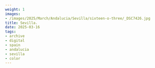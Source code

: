 ```yaml
---
weight: 1
images:
- /images/2025/March/Andalucia/Sevilla/sixteen-o-three/_DSC7426.jpg
title: Sevilla.
date: 2025-03-16
tags:
- archive
- digital
- spain
- andalucia
- sevilla
- color
---
```


